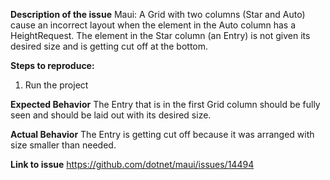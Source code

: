 **Description of the issue**
Maui: A Grid with two columns (Star and Auto) cause an incorrect layout when the element in the Auto column has a HeightRequest. The element in the Star column (an Entry) is not given its desired size and is getting cut off at the bottom.

**Steps to reproduce:**
1. Run the project

**Expected Behavior**
The Entry that is in the first Grid column should be fully seen and should be laid out with its desired size.

**Actual Behavior**
The Entry is getting cut off because it was arranged with size smaller than needed.

**Link to issue**
https://github.com/dotnet/maui/issues/14494

